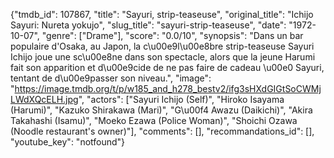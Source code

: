 {"tmdb_id": 107867, "title": "Sayuri, strip-teaseuse", "original_title": "Ichijo Sayuri: Nureta yokujo", "slug_title": "sayuri-strip-teaseuse", "date": "1972-10-07", "genre": ["Drame"], "score": "0.0/10", "synopsis": "Dans un bar populaire d'Osaka, au Japon, la c\u00e9l\u00e8bre strip-teaseuse Sayuri Ichijo joue une sc\u00e8ne dans son spectacle, alors que la jeune Harumi fait son apparition et d\u00e9cide de ne pas faire de cadeau \u00e0 Sayuri, tentant de d\u00e9passer son niveau.", "image": "https://image.tmdb.org/t/p/w185_and_h278_bestv2/ifg3sHXdGIGtSoCWMjLWdXQcELH.jpg", "actors": ["Sayuri Ichijo (Self)", "Hiroko Isayama (Harumi)", "Kazuko Shirakawa (Mari)", "G\u00f4 Awazu (Daikichi)", "Akira Takahashi (Isamu)", "Moeko Ezawa (Police Woman)", "Shoichi Ozawa (Noodle restaurant's owner)"], "comments": [], "recommandations_id": [], "youtube_key": "notfound"}